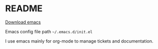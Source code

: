 # README

[Download emacs](https://emacsformacosx.com/)

Emacs config file path `~/.emacs.d/init.el`

I use emacs mainly for org-mode to manage tickets and documentation.
